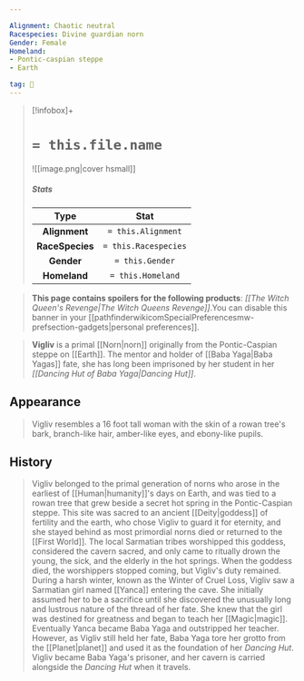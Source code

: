 ```yaml
---

Alignment: Chaotic neutral
Racespecies: Divine guardian norn
Gender: Female
Homeland:
- Pontic-caspian steppe
- Earth

tag: 👤️
---
```


> [!infobox]+
> #  `= this.file.name`
> ![[image.png|cover hsmall]]
> ##### Stats
> Type | Stat |
> :---: |:---:|
> **Alignment** | `= this.Alignment` |
> **RaceSpecies** | `= this.Racespecies` |
> **Gender** | `= this.Gender` |
> **Homeland** | `= this.Homeland` |



> **This page contains spoilers for the following products**: *[[The Witch Queen's Revenge|The Witch Queens Revenge]]*.You can disable this banner in your [[pathfinderwikicomSpecialPreferencesmw-prefsection-gadgets|personal preferences]].


> **Vigliv** is a primal [[Norn|norn]] originally from the Pontic-Caspian steppe on [[Earth]]. The mentor and holder of [[Baba Yaga|Baba Yagas]] fate, she has long been imprisoned by her student in her *[[Dancing Hut of Baba Yaga|Dancing Hut]]*.


## Appearance

> Vigliv resembles a 16 foot tall woman with the skin of a rowan tree's bark, branch-like hair, amber-like eyes, and ebony-like pupils.


## History

> Vigliv belonged to the primal generation of norns who arose in the earliest of [[Human|humanity]]'s days on Earth, and was tied to a rowan tree that grew beside a secret hot spring in the Pontic-Caspian steppe. This site was sacred to an ancient [[Deity|goddess]] of fertility and the earth, who chose Vigliv to guard it for eternity, and she stayed behind as most primordial norns died or returned to the [[First World]].
> The local Sarmatian tribes worshipped this goddess, considered the cavern sacred, and only came to ritually drown the young, the sick, and the elderly in the hot springs. When the goddess died, the worshippers stopped coming, but Vigliv's duty remained.
> During a harsh winter, known as the Winter of Cruel Loss, Vigliv saw a Sarmatian girl named [[Yanca]] entering the cave. She initially assumed her to be a sacrifice until she discovered the unusually long and lustrous nature of the thread of her fate. She knew that the girl was destined for greatness and began to teach her [[Magic|magic]].
> Eventually Yanca became Baba Yaga and outstripped her teacher. However, as Vigliv still held her fate, Baba Yaga tore her grotto from the [[Planet|planet]] and used it as the foundation of her *Dancing Hut*. Vigliv became Baba Yaga's prisoner, and her cavern is carried alongside the *Dancing Hut* when it travels.







